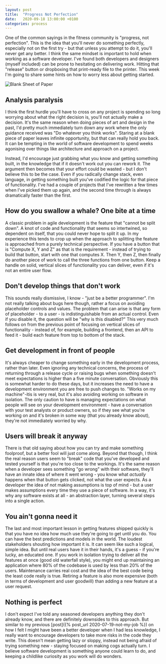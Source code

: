 ```yaml
---
layout: post
title:  "Progress Not Perfection"
date:   2020-09-18 13:00:00 +0100
categories: process
---
```


One of the common sayings in the fitness community is "progress, not perfection". This is the idea that you'll never do something perfectly, especially not on the first try - but that unless you attempt to do it, you'll never get any better. I think the same mindset is important to hold when working as a software developer. I've found both developers and designers (myself included) can be prone to hesitating on delivering work. Hitting that "release" button or dropboxing that print-ready file to the printer. This week I'm going to share some hints on how to worry less about getting started.

![Blank Sheet of Paper](/images/2020-09-20-progress-not-perfection.jpg)

## Analysis paralysis

I think the first hurdle you'll have to cross on any project is spending so long worrying about what the right decision is, you'll not actually make a decision. It's the same reason when doing pieces of art and design in the past, I'd pretty much immediately turn down any work where the only guidance received was "Do whatever you think works". Staring at a blank piece of paper leaves infinite opportunity, but that can really hold you back. It can be tempting in the world of software development to spend weeks agonising over things like architecture and approach on a project. 

Instead, I'd encourage just grabbing what you know and getting something built, in the knowledge that if it doesn't work out you can rework it. The argument then becomes that your effort could be wasted - but I don't believe this to be the case. Even if you radically change stack, even language, in getting something built you've codified the logic for that piece of functionality. I've had a couple of projects that I've rewritten a few times when I've picked them up again, and the second time through is always dramatically faster than the first.

## How do you swallow a whale? One bite at a time

A classic problem in agile development is the feature that "cannot be split down". A knot of code and functionality that seems so intertwined, so dependent on itself, that you could never hope to split it up. In my experience this tends to crop up when the approach to splitting the feature is approached from a purely technical perspective. If you have a button that is "Compute X, Y and Z" as that is the requirement - instead of trying to build that button, start with one that computes X. Then Y, then Z, then finally do another piece of work to call the three functions from one button. Keep a handle on solid, vertical slices of functionality you can deliver, even if it's not an entire user flow.

## Don't develop things that don't work

This sounds really dismissive, I know - "just be a better programmer". I'm not really talking about bugs here though, rather a focus on avoiding placeholder controls and values. The problem that can arise is that any form of placeholder - to a user - is indistinguishable from an actual control. Even if you disable it, the question will be "why is this disabled?" This very much follows on from the previous point of focusing on vertical slices of functionality - instead of, for example, building a frontend, then an API to feed it - build each feature from top to bottom of the stack.

## Get development in front of people

It's always cheaper to change something early in the development process, rather than later. Even ignoring any technical concerns, the process of returning through a release cycle or raising bugs when something doesn't meet expectations is higher than a five minute conversation. Obviously this is somewhat harder to do these days, but it increases the need to have a development environment you are free to push changes to. "Works on my machine"-itis is very real, but it's also avoiding working on software in isolation. The only caution to have is managing expectations on what people will see on your development environment - have a conversation with your test analysts or product owners, so if they see what you're working on and it's broken in some way (that you already know about), they're not immediately worried by why.

## Users will break it anyway

There is that old saying about how you can try and make something foolproof, but a better fool will just come along. Beyond that though, I think the real reason users seem to "break" code that you've developed and tested yourself is that you're too close to the workings. It's the same reason when a developer sees something "go wrong" with their software, they'll have an innate idea of where it went wrong - you know what *actually* happens when that button gets clicked, not what the user expects. As a developer the idea of not making assumptions is top of mind - but a user makes assumptions every time they use a piece of software. In a way, it's why any software exists at all - an abstraction layer, turning several steps into a single action. 

## You ain't gonna need it

The last and most important lesson in getting features shipped quickly is that you have no idea how much use they're going to get until you do. You can have the best predictions and models in the world. The loudest stakeholders shouting how important it is. It can seem like such a logical, simple idea. But until real users have it in their hands, it's a guess - if you're lucky, an educated one. If you work in isolation trying to deliver all the features at once (good old waterfall style), you might end up maintaining an application where 80% of the codebase is used by less than 20% of the users. Maintenance carries real cost and the idea of the best code being the least code really is true. Retiring a feature is also more expensive (both in terms of development and user goodwill) than adding a new feature at a user request.

## Nothing is perfect

I don't expect I've told any seasoned developers anything they don't already know, and there are definitely downsides to this approach. But similar to my previous [post]({% post_url 2020-07-19-not-my-job %}) on how I felt I might have been a better developer when I had less knowledge, I really want to encourage developers to take more risks in the code they write. This doesn't mean getting lazy or sloppy, instead not being afraid of trying something new - staying focused on making cogs actually turn. I believe software development is something anyone could learn to do, and keeping a childlike curiosity as you work will do wonders.